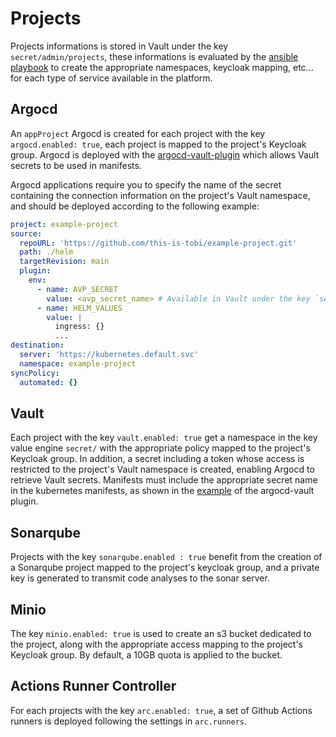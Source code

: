 # Projects

Projects informations is stored in Vault under the key `secret/admin/projects`, these informations is evaluated by the [ansible playbook](../ansible/projects.yml) to create the appropriate namespaces, keycloak mapping, etc... for each type of service available in the platform.

## Argocd

An `appProject` Argocd is created for each project with the key `argocd.enabled: true`, each project is mapped to the project's Keycloak group.
Argocd is deployed with the [argocd-vault-plugin](https://argocd-vault-plugin.readthedocs.io/en/stable/) which allows Vault secrets to be used in manifests.

Argocd applications require you to specify the name of the secret containing the connection information on the project's Vault namespace, and should be deployed according to the following example:

```yaml
project: example-project
source:
  repoURL: 'https://github.com/this-is-tobi/example-project.git'
  path: ./helm
  targetRevision: main
  plugin:
    env:
      - name: AVP_SECRET
        value: <avp_secret_name> # Available in Vault under the key `secret.<project_name>.vault.avpSecretName`
      - name: HELM_VALUES
        value: |
          ingress: {}
          ...
destination:
  server: 'https://kubernetes.default.svc'
  namespace: example-project
syncPolicy:
  automated: {}
```

## Vault

Each project with the key `vault.enabled: true` get a namespace in the key value engine `secret/` with the appropriate policy mapped to the project's Keycloak group.
In addition, a secret including a token whose access is restricted to the project's Vault namespace is created, enabling Argocd to retrieve Vault secrets. Manifests must include the appropriate secret name in the kubernetes manifests, as shown in the [example](https://argocd-vault-plugin.readthedocs.io/en/stable/config/#using-kubernetes-secrets-for-supplying-avp-configuration) of the argocd-vault plugin.

## Sonarqube

Projects with the key `sonarqube.enabled : true` benefit from the creation of a Sonarqube project mapped to the project's keycloak group, and a private key is generated to transmit code analyses to the sonar server.

## Minio

The key `minio.enabled: true` is used to create an s3 bucket dedicated to the project, along with the appropriate access mapping to the project's Keycloak group.
By default, a 10GB quota is applied to the bucket.

## Actions Runner Controller

For each projects with the key `arc.enabled: true`, a set of Github Actions runners is deployed following the settings in `arc.runners`.
